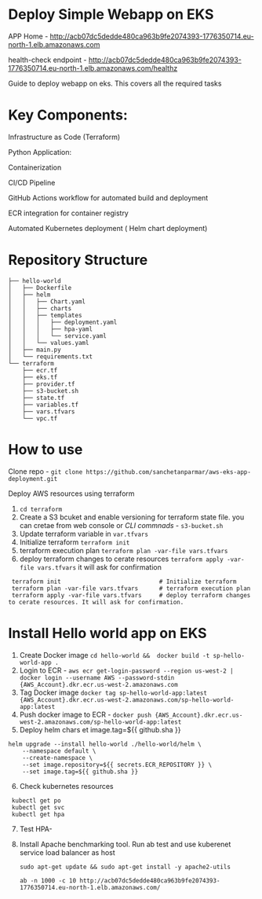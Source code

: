 # Deploy Simple Webapp on EKS 
APP Home - http://acb07dc5dedde480ca963b9fe2074393-1776350714.eu-north-1.elb.amazonaws.com

health-check endpoint -  http://acb07dc5dedde480ca963b9fe2074393-1776350714.eu-north-1.elb.amazonaws.com/healthz

Guide to deploy webapp on eks. This covers all the required tasks 
# Key Components:

 Infrastructure as Code (Terraform)
 
 Python Application:
 
 Containerization
 
 CI/CD Pipeline
 
 GitHub Actions workflow for automated build and deployment
 
 ECR integration for container registry
 
 Automated Kubernetes deployment ( Helm chart deployment) 

# Repository Structure

 
```├── README.md
├── hello-world
│   ├── Dockerfile
│   ├── helm
│   │   ├── Chart.yaml
│   │   ├── charts
│   │   ├── templates
│   │   │   ├── deployment.yaml
│   │   │   ├── hpa-yaml
│   │   │   └── service.yaml
│   │   └── values.yaml
│   ├── main.py
│   └── requirements.txt
└── terraform
    ├── ecr.tf
    ├── eks.tf
    ├── provider.tf
    ├── s3-bucket.sh
    ├── state.tf
    ├── variables.tf
    ├── vars.tfvars
    └── vpc.tf
```

# How to use 
 Clone repo  - `git clone https://github.com/sanchetanparmar/aws-eks-app-deployment.git`

  Deploy AWS resources using terraform 
 1. `cd terraform`
 2. Create a S3 bcuket and enable versioning for terraform state file. you can cretae from web console or *CLI commnads* - `s3-bucket.sh`
 3. Update terraform variable in `var.tfvars`
 4. Initialize terraform `terraform init`
 5. terraform execution plan   `terraform plan -var-file vars.tfvars`
 6. deploy terraform changes to cerate resources `terraform apply -var-file vars.tfvars`  it will ask for confirmation 

```
 terraform init                            # Initialize terraform
 terraform plan -var-file vars.tfvars      # terraform execution plan
 terraform apply -var-file vars.tfvars     # deploy terraform changes to cerate resources. It will ask for confirmation. 

```
# Install Hello world app on EKS 
1. Create Docker image `cd hello-world &&  docker build -t sp-hello-world-app .`
2. Login to ECR - `aws ecr get-login-password --region us-west-2 | docker login --username AWS --password-stdin {AWS_Account}.dkr.ecr.us-west-2.amazonaws.com`
3. Tag Docker image `docker tag sp-hello-world-app:latest {AWS_Account}.dkr.ecr.us-west-2.amazonaws.com/sp-hello-world-app:latest`
4. Push docker image to ECR - `docker push {AWS_Account}.dkr.ecr.us-west-2.amazonaws.com/sp-hello-world-app:latest`
5. Deploy helm chars
et image.tag=${{ github.sha }}
```
helm upgrade --install hello-world ./hello-world/helm \
    --namespace default \
    --create-namespace \
    --set image.repository=${{ secrets.ECR_REPOSITORY }} \
    --set image.tag=${{ github.sha }}
```

6.  Check kubernetes resources 
  ```
   kubectl get po 
   kubectl get svc 
   kubectl get hpa
```

7.  Test HPA-
   
   1. Install Apache benchmarking tool. Run ab test and use kuberenet service load balancer as host 
      ```
      sudo apt-get update && sudo apt-get install -y apache2-utils
 
      ab -n 1000 -c 10 http://acb07dc5dedde480ca963b9fe2074393-1776350714.eu-north-1.elb.amazonaws.com/
      ```
